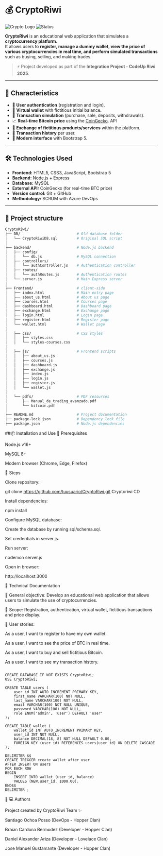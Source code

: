 # 💰 CryptoRiwi

![Crypto Logo](https://img.shields.io/badge/CryptoRiwi-Beta-blueviolet?style=for-the-badge&logo=bitcoin)
![Status](https://img.shields.io/badge/Status-In_Progress-yellow?style=for-the-badge)

**CryptoRiwi** is an educational web application that simulates a **cryptocurrency platform**.  
It allows users to **register, manage a dummy wallet, view the price of various cryptocurrencies in real time, and perform simulated transactions** such as buying, selling, and making trades.  

> ⚡ Project developed as part of the **Integration Project - CodeUp Riwi 2025**.  

---

## 🚀 Characteristics

- 🔐 **User authentication** (registration and login).
- 👛 **Virtual wallet** with fictitious initial balance.
- 💸 **Transaction simulation** (purchase, sale, deposits, withdrawals).
- 📈 **Real-time Bitcoin price** using the [CoinGecko](https://docs.coingecko.com/docs/10-mins-tutorial-guide). API
- 🛒 **Exchange of fictitious products/services** within the platform.
- 📜 **Transaction history** per user.
- 🎨 **Modern interface** with Bootstrap 5.

---

## 🛠️ Technologies Used

- **Frontend:** HTML5, CSS3, JavaScript, Bootstrap 5  
- **Backend:** Node.js + Express  
- **Database:** MySQL  
- **External API:** CoinGecko (for real-time BTC price)  
- **Version control:** Git + GitHub  
- **Methodology:** SCRUM with Azure DevOps  

---

## 📂 Project structure

```bash
CryptoRiwi/
├── DB/                          # Old database folder
│   └── CryptoRiwiDB.sql         # Original SQL script
│
├── backend/                     # Node.js backend
│   ├── config/
│   │   └── db.js                # MySQL connection
│   ├── controllers/
│   │   └── authController.js    # Authentication controller
│   ├── routes/
│   │   └── authRoutes.js        # Authentication routes
│   └── server.js                # Main Express server
│
├── Frontend/                    # client-side
│   ├── index.html               # Main entry page
│   ├── about_us.html            # About us page
│   ├── courses.html             # Courses page
│   ├── dashboard.html           # Dashboard page
│   ├── exchange.html            # Exchange page
│   ├── login.html               # Login page
│   ├── register.html            # Register page
│   └── wallet.html              # Wallet page
│
│   ├── css/                     # CSS styles
│   │   ├── styles.css
│   │   └── styles-courses.css
│
│   ├── js/                      # Frontend scripts
│   │   ├── about_us.js
│   │   ├── courses.js
│   │   ├── dashboard.js
│   │   ├── exchange.js
│   │   ├── index.js
│   │   ├── login.js
│   │   ├── register.js
│   │   └── wallet.js
│
│   └── pdfs/                    # PDF resources
│       ├── Manual_de_trading_avanzado.pdf
│       └── bitcoin.pdf
│
├── README.md                    # Project documentation
├── package-lock.json            # Dependency lock file
├── package.json                 # Node.js dependencies
```

##📦 Installation and Use
🔹 Prerequisites

Node.js
 v16+

MySQL
 8+

Modern browser (Chrome, Edge, Firefox)

🔹 Steps

Clone repository:

git clone https://github.com/tuusuario/CryptoRiwi.git
Cryptoriwi CD


Install dependencies:

npm install


Configure MySQL database:

Create the database by running sql/schema.sql.

Set credentials in server.js.

Run server:

nodemon server.js


Open in browser:

http://localhost:3000

📖 Technical Documentation

📌 General objective: Develop an educational web application that allows users to simulate the use of cryptocurrencies.

📌 Scope: Registration, authentication, virtual wallet, fictitious transactions and price display.

📌 User stories:

As a user, I want to register to have my own wallet.

As a user, I want to see the price of BTC in real time.

As a user, I want to buy and sell fictitious Bitcoin.

As a user, I want to see my transaction history.


```

CREATE DATABASE IF NOT EXISTS CryptoRiwi;
USE CryptoRiwi;

CREATE TABLE users (
    user_id INT AUTO_INCREMENT PRIMARY KEY,
    first_name VARCHAR(100) NOT NULL,
    last_name VARCHAR(100) NOT NULL,
    email VARCHAR(100) NOT NULL UNIQUE,
    password VARCHAR(100) NOT NULL,
    role ENUM('admin', 'user') DEFAULT 'user'
);

CREATE TABLE wallet (
    wallet_id INT AUTO_INCREMENT PRIMARY KEY,
    user_id INT NOT NULL,
    balance DECIMAL(18, 8) NOT NULL DEFAULT 0.00,
    FOREIGN KEY (user_id) REFERENCES users(user_id) ON DELETE CASCADE
);

DELIMITER $$
CREATE TRIGGER create_wallet_after_user
AFTER INSERT ON users
FOR EACH ROW
BEGIN
    INSERT INTO wallet (user_id, balance)
    VALUES (NEW.user_id, 1000.00);
END$$
DELIMITER ;
```


👨‍ 💻 Authors

Project created by CryptoRiwi Team ✨

Santiago Ochoa Posso (DevOps - Hopper Clan)

Braian Cardona Bermudez (Developer - Hopper Clan)

Daniel Alexander Ariza (Developer - Lovelace Clan)

Jose Manuel Gustamante (Developer - Hopper Clan)
